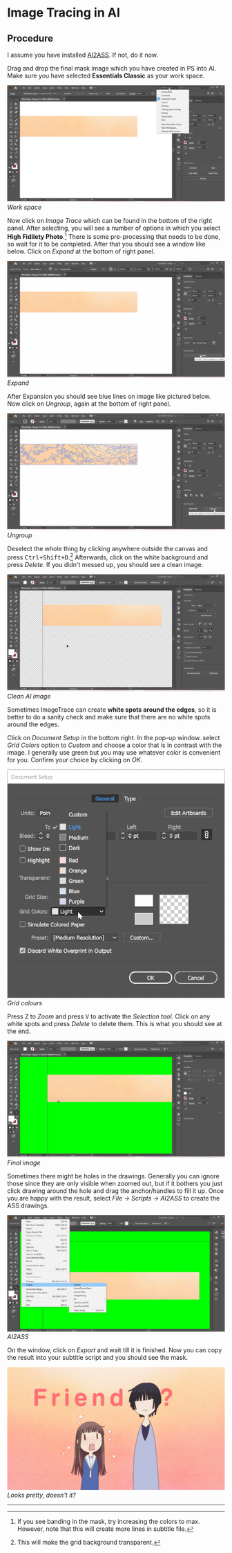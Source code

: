 # Image Tracing in AI

## Procedure

I assume you have installed [AI2ASS][].
If not, do it now.

Drag and drop the final mask image
which you have created in PS
into AI.
Make sure you have selected **Essentials Classic**
as your work space.

![Work_Space](images/AI/Work_Space.png)
_Work space_

Now click on _Image Trace_
which can be found in the bottom of the right panel.
After selecting, you will see a number of options
in which you select **High Fidilety Photo**.[^1]
There is some pre-processing that needs to be done,
so wait for it to be completed.
After that you should see a window like below.
Click on _Expand_ at the bottom of right panel.

![Expand](images/AI/Expand.png)
_Expand_

After Expansion
you should see blue lines on image like pictured below.
Now click on _Ungroup_,
again at the bottom of right panel.

![Ungroup](images/AI/Ungroup.png)
_Ungroup_

Deselect the whole thing
by clicking anywhere outside the canvas
and press <kbd>Ctrl+Shift+D</kbd>.[^2]
Afterwards, click on the white background and press _Delete_.
If you didn't messed up,
you should see a clean image.

![Clean_Image](images/AI/Clean_Image.png)
_Clean AI image_

Sometimes ImageTrace can create
**white spots around the edges**,
so it is better to do a sanity check
and make sure that there are no white spots around the edges.

Click on _Document Setup_ in the bottom right.
In the pop-up window.
select _Grid Colors_ option to _Custom_
and choose a color that is in contrast with the image.
I generally use green
but you may use whatever color is convenient for you.
Confirm your choice by clicking on _OK_.

![Grid_Window](images/AI/Grid_Window.png)
_Grid colours_

Press <kbd>Z</kbd> to _Zoom_
and press <kbd>V</kbd> to activate the _Selection tool_.
Click on any white spots and press _Delete_ to delete them.
This is what you should see at the end.

![Final_AI_Image](images/AI/Final_AI_Image.png)
_Final image_

Sometimes there might be holes in the drawings.
Generally you can ignore those
since they are only visible when zoomed out,
but if it bothers you
just click drawing around the hole
and drag the anchor/handles to fill it up.
Once you are happy with the result,
select _File → Scripts → AI2ASS_ to create the ASS drawings.

![AI2ASS](images/AI/AI2ASS.png)
_AI2ASS_

On the window,
click on _Export_ and wait till it is finished.
Now you can copy the result into your subtitle script
and you should see the mask.

![Final TS](images/AI/Final_Image.png)
_Looks pretty, doesn't it?_

---

[^1]: If you see banding in the mask,
try increasing the colors to max.
However, note that this will create more lines in subtitle file.

[^2]: This will make the grid background transparent.

[ai2ass]: https://github.com/TypesettingTools/AI2ASS
